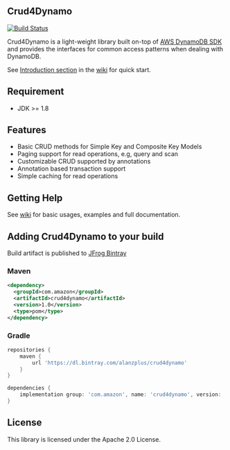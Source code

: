 ## Crud4Dynamo
[![Build Status](https://travis-ci.org/aws-samples/crud4dynamo.svg?branch=master)](https://travis-ci.org/aws-samples/crud4dynamo)

Crud4Dynamo is a light-weight library built on-top of [AWS DynamoDB SDK](https://docs.aws.amazon.com/amazondynamodb/latest/developerguide/Programming.html) and provides the interfaces for common access patterns when dealing with DynamoDB.

See [Introduction section](https://github.com/aws-samples/crud4dynamo/wiki/Introduction) in the [wiki](https://github.com/aws-samples/crud4dynamo/wiki) for quick start.

## Requirement
* JDK >= 1.8

## Features
* Basic CRUD methods for Simple Key and Composite Key Models
* Paging support for read operations, e.g, query and scan
* Customizable CRUD supported by annotations
* Annotation based transaction support
* Simple caching for read operations

## Getting Help
See [wiki](https://github.com/aws-samples/crud4dynamo/wiki) for basic usages, examples and full documentation.

## Adding Crud4Dynamo to your build
Build artifact is published to [JFrog Bintray](https://bintray.com/alanzplus/crud4dynamo/crud4dynamo)

### Maven

```xml
<dependency>
  <groupId>com.amazon</groupId>
  <artifactId>crud4dynamo</artifactId>
  <version>1.0</version>
  <type>pom</type>
</dependency>
```

### Gradle

```groovy
repositories {
    maven {
        url 'https://dl.bintray.com/alanzplus/crud4dynamo'
    }
}

dependencies {
    implementation group: 'com.amazon', name: 'crud4dynamo', version: '1.0'
}
```

## License
This library is licensed under the Apache 2.0 License.
